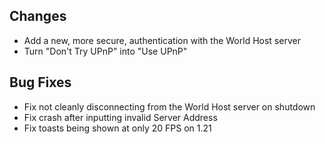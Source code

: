 ## Changes

- Add a new, more secure, authentication with the World Host server
- Turn "Don't Try UPnP" into "Use UPnP"

## Bug Fixes

- Fix not cleanly disconnecting from the World Host server on shutdown
- Fix crash after inputting invalid Server Address
- Fix toasts being shown at only 20 FPS on 1.21
